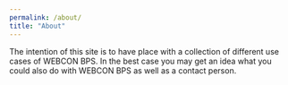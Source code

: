 ```yaml
---
permalink: /about/
title: "About"
---
```


The intention of this site is to have place with a collection of different use cases of WEBCON BPS. In the best case you may get an idea what you could also do with WEBCON BPS as well as a contact person.
